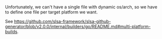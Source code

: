Unfortunately, we can't have a single file with dynamic os/arch, so we have to define one file per target platform we want.

See https://github.com/slsa-framework/slsa-github-generator/blob/v2.0.0/internal/builders/go/README.md#multi-platform-builds.
